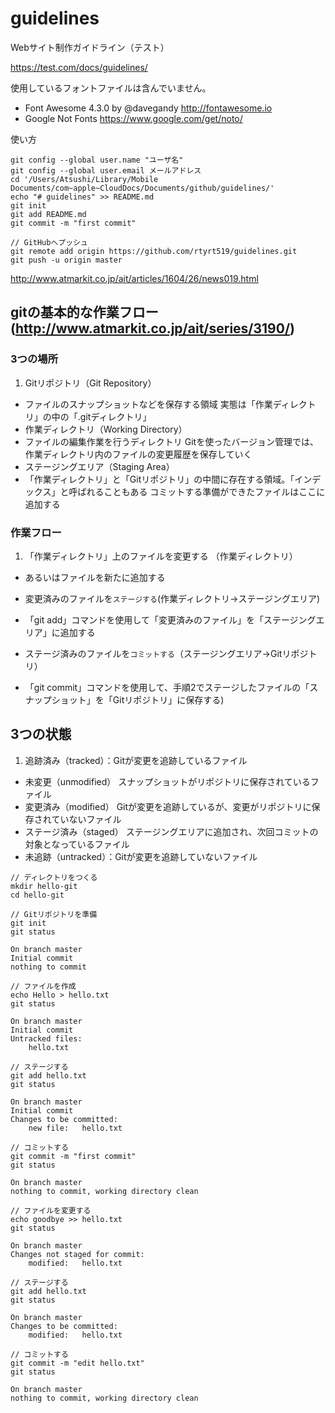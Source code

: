 # guidelines

Webサイト制作ガイドライン（テスト）

https://test.com/docs/guidelines/

使用しているフォントファイルは含んでいません。

- Font Awesome 4.3.0 by @davegandy http://fontawesome.io
- Google Not Fonts https://www.google.com/get/noto/

使い方
```
git config --global user.name "ユーザ名"
git config --global user.email メールアドレス
cd '/Users/Atsushi/Library/Mobile Documents/com~apple~CloudDocs/Documents/github/guidelines/'
echo "# guidelines" >> README.md
git init
git add README.md
git commit -m "first commit"

// GitHubへプッシュ
git remote add origin https://github.com/rtyrt519/guidelines.git
git push -u origin master
```
http://www.atmarkit.co.jp/ait/articles/1604/26/news019.html

## gitの基本的な作業フロー(http://www.atmarkit.co.jp/ait/series/3190/)


### 3つの場所
1. Gitリポジトリ（Git Repository）
 - ファイルのスナップショットなどを保存する領域
実態は「作業ディレクトリ」の中の「.gitディレクトリ」
- 作業ディレクトリ（Working Directory）
 - ファイルの編集作業を行うディレクトリ
Gitを使ったバージョン管理では、作業ディレクトリ内のファイルの変更履歴を保存していく
- ステージングエリア（Staging Area）
 - 「作業ディレクトリ」と「Gitリポジトリ」の中間に存在する領域。「インデックス」と呼ばれることもある
コミットする準備ができたファイルはここに追加する



### 作業フロー
1. 「作業ディレクトリ」上のファイルを変更する （作業ディレクトリ）
 - あるいはファイルを新たに追加する
+ 変更済みのファイルを``ステージする``(作業ディレクトリ→ステージングエリア)
 - 「git add」コマンドを使用して「変更済みのファイル」を「ステージングエリア」に追加する
+ ステージ済みのファイルを``コミットする``（ステージングエリア→Gitリポジトリ）
 - 「git commit」コマンドを使用して、手順2でステージしたファイルの「スナップショット」を「Gitリポジトリ」に保存する)

## 3つの状態
1. 追跡済み（tracked）：Gitが変更を追跡しているファイル
 - 未変更（unmodified）
スナップショットがリポジトリに保存されているファイル
 - 変更済み（modified）
Gitが変更を追跡しているが、変更がリポジトリに保存されていないファイル
 - ステージ済み（staged）
ステージングエリアに追加され、次回コミットの対象となっているファイル
- 未追跡（untracked）：Gitが変更を追跡していないファイル

```
// ディレクトリをつくる
mkdir hello-git
cd hello-git

// Gitリポジトリを準備
git init
git status

On branch master
Initial commit
nothing to commit

// ファイルを作成
echo Hello > hello.txt
git status

On branch master
Initial commit
Untracked files:
	hello.txt

// ステージする
git add hello.txt
git status

On branch master
Initial commit
Changes to be committed:
	new file:   hello.txt

// コミットする
git commit -m "first commit"
git status

On branch master
nothing to commit, working directory clean
```

```
// ファイルを変更する
echo goodbye >> hello.txt
git status

On branch master
Changes not staged for commit:
	modified:   hello.txt

// ステージする
git add hello.txt
git status

On branch master
Changes to be committed:
    modified:   hello.txt

// コミットする
git commit -m "edit hello.txt"
git status

On branch master
nothing to commit, working directory clean
```
